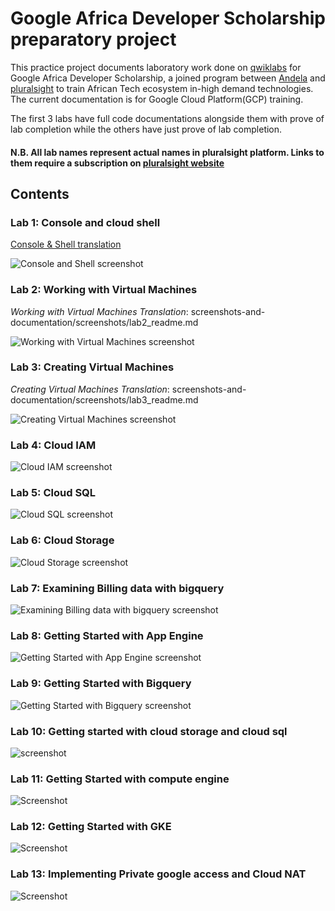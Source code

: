 # Google Africa Developer Scholarship preparatory project

This practice project documents laboratory work done on [qwiklabs](https://www.qwiklabs.com/) for Google Africa Developer Scholarship, a joined program between [Andela](http://andela.com/) and [pluralsight](http://pluralsight.com/) to train African Tech ecosystem in-high demand technologies. The current documentation is for Google Cloud Platform(GCP) training. 

The first 3 labs have full code documentations alongside them with prove of lab completion while the others have just prove of lab completion.

#### N.B. All lab names represent actual names in pluralsight platform. Links to them require a subscription on [pluralsight website](http://pluralsight.com/)

## Contents

### Lab 1: Console and cloud shell
[Console & Shell translation](screenshots-and-documentation/screenshots/lab1_readme.md)

![Console and Shell screenshot](screenshots-and-documentation/screenshots/console-and-cloud-shell.png)



### Lab 2: Working with Virtual Machines
_Working with Virtual Machines Translation_: screenshots-and-documentation/screenshots/lab2_readme.md

![Working with Virtual Machines screenshot](screenshots-and-documentation/screenshots/working-with-virtual-machines.png)



### Lab 3: Creating Virtual Machines
_Creating Virtual Machines Translation_: screenshots-and-documentation/screenshots/lab3_readme.md

![Creating Virtual Machines screenshot](screenshots-and-documentation/screenshots/creating-virtual-machines.png)



### Lab 4: Cloud IAM
![Cloud IAM screenshot](screenshots-and-documentation/screenshots/cloud-iam.png)



### Lab 5: Cloud SQL
![Cloud SQL screenshot](screenshots-and-documentation/screenshots/cloud-sql.png)



### Lab 6: Cloud Storage
![Cloud Storage screenshot](screenshots-and-documentation/screenshots/cloud-storage.png)



### Lab 7: Examining Billing data with bigquery
![Examining Billing data with bigquery screenshot](screenshots-and-documentation/screenshots/examining-billing-data-with-bigquery.png)



### Lab 8: Getting Started with App Engine
![Getting Started with App Engine screenshot](screenshots-and-documentation/screenshots/getting-started-with-app-engine.png)



### Lab 9: Getting Started with Bigquery
![Getting Started with Bigquery screenshot](screenshots-and-documentation/screenshots/getting-started-with-bigquery.png)



### Lab 10: Getting started with cloud storage and cloud sql
![screenshot](screenshots-and-documentation/screenshots/getting-started-with-cloud-storage-and-cloud-sql.png)



### Lab 11: Getting Started with compute engine
![Screenshot](screenshots-and-documentation/screenshots/getting-started-with-compute-engine.png)



### Lab 12: Getting Started with GKE
![Screenshot](screenshots-and-documentation/screenshots/getting-started-with-gke.png)



### Lab 13: Implementing Private google access and Cloud NAT
![Screenshot](screenshots-and-documentation/screenshots/implement-private-google-access-and-cloud-nat.png)

